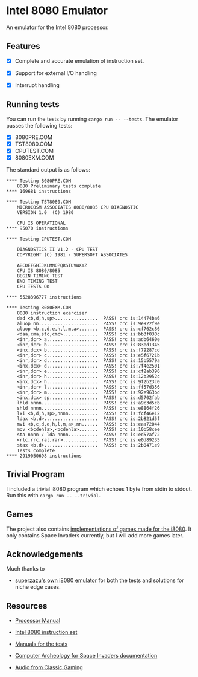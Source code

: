 # Intel 8080 Emulator

An emulator for the Intel 8080 processor.

## Features

- [x] Complete and accurate emulation of instruction set.

- [x] Support for external I/O handling

- [x] Interrupt handling


## Running tests

You can run the tests by running `cargo run -- --tests`. The emulator passes the following tests:

- [x] 8080PRE.COM
- [x] TST8080.COM
- [x] CPUTEST.COM
- [x] 8080EXM.COM

The standard output is as follows:

```
**** Testing 8080PRE.COM
    8080 Preliminary tests complete
**** 169681 instructions

**** Testing TST8080.COM
    MICROCOSM ASSOCIATES 8080/8085 CPU DIAGNOSTIC
    VERSION 1.0  (C) 1980

    CPU IS OPERATIONAL
**** 95070 instructions

**** Testing CPUTEST.COM

    DIAGNOSTICS II V1.2 - CPU TEST
    COPYRIGHT (C) 1981 - SUPERSOFT ASSOCIATES

    ABCDEFGHIJKLMNOPQRSTUVWXYZ
    CPU IS 8080/8085
    BEGIN TIMING TEST
    END TIMING TEST
    CPU TESTS OK

**** 5528396777 instructions 

**** Testing 8080EXM.COM
    8080 instruction exerciser
    dad <b,d,h,sp>................  PASS! crc is:14474ba6
    aluop nn......................  PASS! crc is:9e922f9e
    aluop <b,c,d,e,h,l,m,a>.......  PASS! crc is:cf762c86
    <daa,cma,stc,cmc>.............  PASS! crc is:bb3f030c
    <inr,dcr> a...................  PASS! crc is:adb6460e
    <inr,dcr> b...................  PASS! crc is:83ed1345
    <inx,dcx> b...................  PASS! crc is:f79287cd
    <inr,dcr> c...................  PASS! crc is:e5f6721b
    <inr,dcr> d...................  PASS! crc is:15b5579a
    <inx,dcx> d...................  PASS! crc is:7f4e2501
    <inr,dcr> e...................  PASS! crc is:cf2ab396
    <inr,dcr> h...................  PASS! crc is:12b2952c
    <inx,dcx> h...................  PASS! crc is:9f2b23c0
    <inr,dcr> l...................  PASS! crc is:ff57d356
    <inr,dcr> m...................  PASS! crc is:92e963bd
    <inx,dcx> sp..................  PASS! crc is:d5702fab
    lhld nnnn.....................  PASS! crc is:a9c3d5cb
    shld nnnn.....................  PASS! crc is:e8864f26
    lxi <b,d,h,sp>,nnnn...........  PASS! crc is:fcf46e12
    ldax <b,d>....................  PASS! crc is:2b821d5f
    mvi <b,c,d,e,h,l,m,a>,nn......  PASS! crc is:eaa72044
    mov <bcdehla>,<bcdehla>.......  PASS! crc is:10b58cee
    sta nnnn / lda nnnn...........  PASS! crc is:ed57af72
    <rlc,rrc,ral,rar>.............  PASS! crc is:e0d89235
    stax <b,d>....................  PASS! crc is:2b0471e9
    Tests complete
**** 2919050698 instructions

```

## Trivial Program
I included a trivial i8080 program which echoes 1 byte from stdin to stdout. Run
this with `cargo run -- --trivial`.

## Games

The project also contains [implementations of games made for the i8080](games/README.md). It only 
contains Space Invaders currently, but I will add more games later. 


## Acknowledgements

Much thanks to 

- [superzazu's own i8080 emulator](https://github.com/superzazu/8080/) for both the tests and solutions for niche
  edge cases.

## Resources

- [Processor Manual](https://drakeor.com/uploads/8080-Programmers-Manual.pdf)

- [Intel 8080 instruction set](https://pastraiser.com/cpu/i8080/i8080_opcodes.html)

- [Manuals for the tests](https://altairclone.com/downloads/cpu_tests/8080_8085%20CPU%20Exerciser.pdf)

- [Computer Archeology for Space Invaders documentation](https://www.computerarcheology.com/Arcade/SpaceInvaders/Hardware.html)

- [Audio from Classic Gaming](https://www.classicgaming.cc/classics/space-invaders/sounds)

